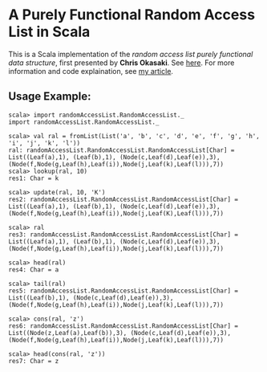 A Purely Functional Random Access List in Scala
===============================================

This is a Scala implementation of the _random access list purely functional data structure_, first presented by **Chris Okasaki**. See [here](http://citeseerx.ist.psu.edu/viewdoc/download?doi=10.1.1.55.5156&rep=rep1&type=pdf). For more information and code explaination, see [my article](https://medium.com/@baseerhk/a-purely-functional-random-access-list-in-scala-d316a7b9c108).

Usage Example:
--------------
```
scala> import randomAccessList.RandomAccessList._
import randomAccessList.RandomAccessList._

scala> val ral = fromList(List('a', 'b', 'c', 'd', 'e', 'f', 'g', 'h', 'i', 'j', 'k', 'l'))
ral: randomAccessList.RandomAccessList.RandomAccessList[Char] = List((Leaf(a),1), (Leaf(b),1), (Node(c,Leaf(d),Leaf(e)),3), (Node(f,Node(g,Leaf(h),Leaf(i)),Node(j,Leaf(k),Leaf(l))),7))
scala> lookup(ral, 10)
res1: Char = k

scala> update(ral, 10, 'K')
res2: randomAccessList.RandomAccessList.RandomAccessList[Char] = List((Leaf(a),1), (Leaf(b),1), (Node(c,Leaf(d),Leaf(e)),3), (Node(f,Node(g,Leaf(h),Leaf(i)),Node(j,Leaf(K),Leaf(l))),7))

scala> ral
res3: randomAccessList.RandomAccessList.RandomAccessList[Char] = List((Leaf(a),1), (Leaf(b),1), (Node(c,Leaf(d),Leaf(e)),3), (Node(f,Node(g,Leaf(h),Leaf(i)),Node(j,Leaf(k),Leaf(l))),7))

scala> head(ral)
res4: Char = a

scala> tail(ral)
res5: randomAccessList.RandomAccessList.RandomAccessList[Char] = List((Leaf(b),1), (Node(c,Leaf(d),Leaf(e)),3), (Node(f,Node(g,Leaf(h),Leaf(i)),Node(j,Leaf(k),Leaf(l))),7))

scala> cons(ral, 'z')
res6: randomAccessList.RandomAccessList.RandomAccessList[Char] = List((Node(z,Leaf(a),Leaf(b)),3), (Node(c,Leaf(d),Leaf(e)),3), (Node(f,Node(g,Leaf(h),Leaf(i)),Node(j,Leaf(k),Leaf(l))),7))

scala> head(cons(ral, 'z'))
res7: Char = z
```

